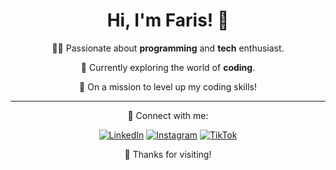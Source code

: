 <div align="center">

# Hi, I'm Faris! 👋

👩‍💻 Passionate about **programming** and **tech** enthusiast.

🌱 Currently exploring the world of **coding**.

🚀 On a mission to level up my coding skills!

---

🌟 Connect with me:

[![LinkedIn](https://img.shields.io/badge/LinkedIn-Connect-blue)](https://www.linkedin.com/in/your-linkedin/)
[![Instagram](https://img.shields.io/badge/Instagram-Follow-blue)](https://www.instagram.com/farisftr_27/)
[![TikTok](https://img.shields.io/badge/TikTok-Follow-blue)](https://www.tiktok.com/@farisfathurrr)

🙏 Thanks for visiting!

</div>
